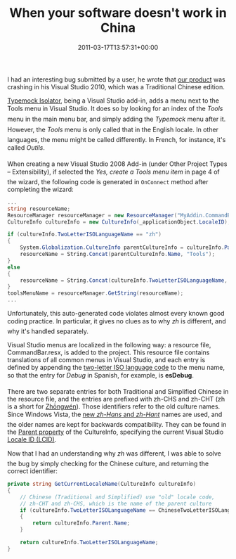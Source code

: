 ﻿---
title: When your software doesn't work in China
date: 2011-03-17T13:57:31+00:00
---
I had an interesting bug submitted by a user, he wrote that <a href="http://www.typemock.com" target="_blank">our product</a> was crashing in his Visual Studio 2010, which was a Traditional Chinese edition.

<a href="http://www.typemock.com/typemock-isolator-product3" target="_blank">Typemock Isolator</a>, being a Visual Studio add-in, adds a menu next to the Tools menu in Visual Studio. It does so by looking for an index of the *Tools* menu in the main menu bar, and simply adding the *Typemock* menu after it. However, the *Tools* menu is only called that in the English locale. In other languages, the menu might be called differently. In French, for instance, it's called *Outils*.

<!-- more -->

When creating a new Visual Studio 2008 Add-in (under Other Project Types &ndash; Extensibility), if selected the *Yes, create a Tools menu item* in page 4 of the wizard, the following code is generated in `OnConnect` method after completing the wizard:

```csharp
...
string resourceName;
ResourceManager resourceManager = new ResourceManager("MyAddin.CommandBar", Assembly.GetExecutingAssembly());
CultureInfo cultureInfo = new CultureInfo(_applicationObject.LocaleID);

if (cultureInfo.TwoLetterISOLanguageName == "zh")
{
    System.Globalization.CultureInfo parentCultureInfo = cultureInfo.Parent;
    resourceName = String.Concat(parentCultureInfo.Name, "Tools");
}
else
{
    resourceName = String.Concat(cultureInfo.TwoLetterISOLanguageName, "Tools");
}
toolsMenuName = resourceManager.GetString(resourceName);
...
```

Unfortunately, this auto-generated code violates almost every known good coding practice. In particular, it gives no clues as to why *zh* is different, and why it's handled separately.

Visual Studio menus are localized in the following way: a resource file, CommandBar.resx, is added to the project. This resource file contains translations of all common menus in Visual Studio, and each entry is defined by appending the <a href="http://en.wikipedia.org/wiki/List_of_ISO_639-1_codes" target="_blank">two-letter ISO language code</a> to the menu name, so that the entry for *Debug* in Spanish, for example, is **esDebug**.

There are two separate entries for both Traditional and Simplified Chinese in the resource file, and the entries are prefixed with zh-CHS and zh-CHT (zh is a short for <a href="http://en.wiktionary.org/wiki/Zh%C5%8Dngw%C3%A9n" target="_blank">Zhōngwén</a>). Those identifiers refer to the old culture names. Since Windows Vista, the <a href="http://blogs.msdn.com/b/shawnste/archive/2007/12/13/zh-hans-zh-hant-and-the-old-zh-chs-zh-cht.aspx" target="_blank">new *zh-Hans* and *zh-Hant*</a> names are used, and the older names are kept for backwards compatibility. They can be found in the <a href="http://msdn.microsoft.com/en-us/library/system.globalization.cultureinfo.parent.aspx" target="_blank">Parent property</a> of the CultureInfo, specifying the current Visual Studio <a href="http://msdn.microsoft.com/en-us/library/0h88fahh.aspx" target="_blank">Locale ID (LCID)</a>.

Now that I had an understanding why *zh* was different, I was able to solve the bug by simply checking for the Chinese culture, and returning the correct identifier:

```csharp
private string GetCurrentLocaleName(CultureInfo cultureInfo)
{
    // Chinese (Traditional and Simplified) use "old" locale code,
    // zh-CHT and zh-CHS, which is the name of the parent culture
    if (cultureInfo.TwoLetterISOLanguageName == ChineseTwoLetterISOLanguageName)
    {
        return cultureInfo.Parent.Name;
    }

    return cultureInfo.TwoLetterISOLanguageName;
}
```
